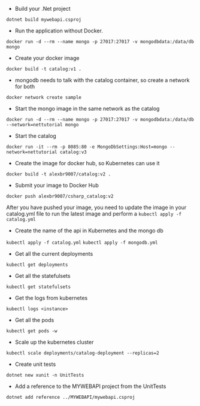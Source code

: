 - Build your .Net project

`dotnet build mywebapi.csproj`

- Run the application without Docker.

`docker run -d --rm --name mongo -p 27017:27017 -v mongodbdata:/data/db mongo`

- Create your docker image

`docker build -t catalog:v1 . `

- mongodb needs to talk with the catalog container, so create a network for both

`docker network create sample`

- Start the mongo image in the same network as the catalog

`docker run -d --rm --name mongo -p 27017:27017 -v mongodbdata:/data/db --network=nettutorial mongo`

- Start the catalog

`docker run -it --rm -p 8085:80 -e MongoDbSettings:Host=mongo --network=nettutorial catalog:v3`

- Create the image for docker hub, so Kubernetes can use it

`docker build -t alexbr9007/catalog:v2 . `

- Submit your image to Docker Hub

`docker push alexbr9007/csharp_catalog:v2`

After you have pushed your image, you need to update the image in your catalog.yml file to run the latest image and perform a `kubectl apply -f catalog.yml`

- Create the name of the api in Kubernetes and the mongo db

`kubectl apply -f catalog.yml`
`kubectl apply -f mongodb.yml`

- Get all the current deployments

`kubectl get deployments`

- Get all the statefulsets

`kubectl get statefulsets`

- Get the logs from kubernetes

`kubectl logs <instance>`

- Get all the pods

`kubectl get pods -w`

- Scale up the kubernetes cluster

`kubectl scale deployments/catalog-deployment --replicas=2`

- Create unit tests

`dotnet new xunit -n UnitTests`

- Add a reference to the MYWEBAPI project from the UnitTests

`dotnet add reference ../MYWEBAPI/mywebapi.csproj`
